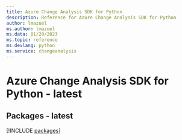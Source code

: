 ```yaml
---
title: Azure Change Analysis SDK for Python
description: Reference for Azure Change Analysis SDK for Python
author: lmazuel
ms.author: lmazuel
ms.data: 01/20/2023
ms.topic: reference
ms.devlang: python
ms.service: changeanalysis
---
```

# Azure Change Analysis SDK for Python - latest
## Packages - latest
[!INCLUDE [packages](change-analysis-index.md)]